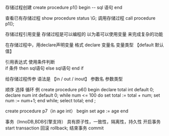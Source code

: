 存储过程创建
create procedure p1() 
begin
-- sql 语句
end

查看已有存储过程
show procedure  status \G;
调用存储过程
call procedure p1();

存储过程引用变量
存储过程是可以编程的 
以为着可以使用变量  来完成复杂的功能

在存储过程中，用declare声明变量
格式   declare 变量名 变量类型  【default 默认值】

引用表达式
使用条件判断  
if  条件  then 
sql语句
else
sql语句
end if

给存储过程传参
语法是 【in / out / inout】 参数名 参数类型

顺序  选择 循环
例
create procedure p6()
begin
declare total int default 0;
declare num int default 0;
 while num <= 100 do 
set total := total + num;
set  num := num+1;
end while;
select total;
end ;

create procedure p7（in age int）
begin 
set age := age
end 


事务（InnoDB,BDB引擎支持）
具有原子性，一致性，隔离性，持久性
开启事务
start  transaction
回滚
rollback;
结束事务
commit



